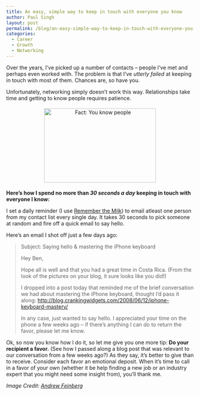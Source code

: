 ```yaml
---
title: An easy, simple way to keep in touch with everyone you know
author: Paul Singh
layout: post
permalink: /blog/an-easy-simple-way-to-keep-in-touch-with-everyone-you-know/
categories:
  - Career
  - Growth
  - Networking
---
```

Over the years, I&#8217;ve picked up a number of contacts &#8211; people I&#8217;ve met and perhaps even worked with. The problem is that I&#8217;ve *utterly* *failed* at keeping in touch with most of them. Chances are, so have you.

Unfortunately, networking simply doesn’t work this way. Relationships take time and getting to know people requires patience.

<p style="text-align: center;">
  <a href="http://www.flickr.com/photos/andrewfeinberg/2320709135/"><img class="size-medium wp-image-156 aligncenter" style="margin-top: 5px; margin-bottom: 5px;" title="Fact: You know people" src="http://www.resultsjunkies.com/wp-content/uploads/2008/07/2320709135_7262439935-300x199.jpg" alt="Fact: You know people" width="300" height="199" /></a>
</p>

**Here&#8217;s how I spend no more than *30 seconds a day* keeping in touch with everyone I know:**<!--more-->

I set a daily reminder (I use [Remember the Milk][1]) to email atleast one person from my contact list every single day. It takes 30 seconds to pick someone at random and fire off a quick email to say hello.

Here&#8217;s an email I shot off just a few days ago:

> Subject: Saying hello & mastering the iPhone keyboard
> 
> Hey Ben,
> 
> Hope all is well and that you had a great time in Costa Rica. (From the look of the pictures on your blog, it sure looks like you did!)
> 
> I dropped into a post today that reminded me of the brief conversation we had about mastering the iPhone keyboard, thought I&#8217;d pass it along: http://blog.crankingwidgets.com/2008/06/12/iphone-keyboard-mastery/
> 
> In any case, just wanted to say hello. I appreciated your time on the phone a few weeks ago &#8211; if there&#8217;s anything I can do to return the favor, please let me know.

Ok, so now you know how I do it, so let me give you one more tip: **Do your recipient a favor.** (See how I passed along a blog post that was relevant to our conversation from a few weeks ago?) As they say, it&#8217;s better to give than to receive. Consider each favor an emotional deposit. When it&#8217;s time to call in a favor of your own (whether it be help finding a new job or an industry expert that you might need some insight from), you&#8217;ll thank me.

*Image Credit: [Andrew Feinberg][2]*

 [1]: http://www.rememberthemilk.com/
 [2]: http://www.flickr.com/photos/andrewfeinberg/ "Link to Andrew Feinberg's photostream"